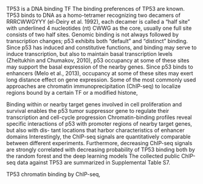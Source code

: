 TP53 is a DNA binding TF
The binding preferences of TP53 are known.
TP53 binds to DNA as a homo-tetramer recognizing two decamers of RRRCWWGYYY (el-Deiry et al. 1992), each decamer is called a “half site” with underlined 4 nucleotides (nt) CWWG as the core, usually one full site consists of two half sites. 
 Genomic binding is not always followed by transcription changes; p53 exhibits both “default” and “distinct” binding.
 Since p53 has induced and constitutive functions, and binding may serve to induce transcription, but also to maintain basal transcription levels (Zheltukhin and Chumakov, 2010), p53 occupancy at some of these sites may support the basal expression of the nearby genes.
 Since p53 binds to enhancers (Melo et al., 2013), occupancy at some of these sites may exert long distance effect on gene expression.
Some of the most commonly used approaches are chromatin immunoprecipitation (ChIP-seq) to localize regions bound by a certain TF or a modified histone, 

Binding within or nearby target genes involved in cell
proliferation and survival enables the p53 tumor
suppressor gene to regulate their transcription and
cell-cycle progression
Chromatin-binding profiles reveal specific interactions of p53
with promoter regions of nearby target genes, but also with dis-
tant locations that harbor characteristics of enhancer domains
Interestingly, the ChIP-seq signals are quantitatively comparable between different experiments. Furthermore, decreasing ChIP-seq signals are strongly correlated with decreasing probability of TP53 binding both by the random forest and the deep learning models 
The collected public ChIP-seq data against TP53 are summarized in Supplemental Table S7. 

TP53 chromatin binding by ChIP-seq,
